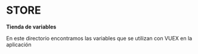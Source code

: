 # STORE

**Tienda de variables**

En este directorio encontramos las variables que se utilizan con VUEX  en la aplicación
